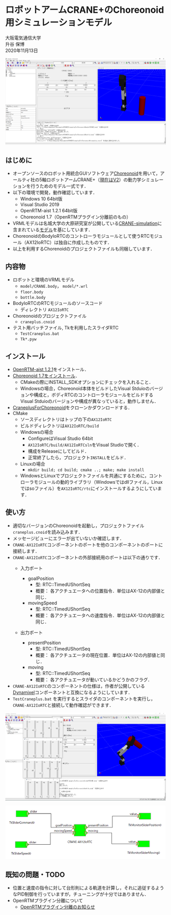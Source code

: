 # ロボットアームCRANE+のChoreonoid用シミュレーションモデル

大阪電気通信大学  
升谷 保博  
2020年11月13日

![CraneplusForChoreonoid](image/CraneplusForChoreonoid.png)

## はじめに

- オープンソースのロボット用統合GUIソフトウェア[Choreonoid](http://choreonoid.org/ja/)を用いて，アールティ社の5軸ロボットアームCRANE+（[現在はV2](https://www.rt-shop.jp/index.php?main_page=product_info&cPath=1324&products_id=3626)）の動力学シミュレーションを行うためのモデル一式です．
- 以下の環境で開発，動作確認しています．
  - Windows 10 64bit版
  - Visual Studio 2019
  - OpenRTM-aist 1.2.1 64bit版
  - Choreonoid 1.7（OpenRTMプラグイン分離前のもの）
- VRMLモデルは名城大学の大原研究室が公開している[CRANE-simulation](https://github.com/rsdlab/CRANE-simulation)に含まれている[モデル](https://github.com/rsdlab/CRANE-simulation/tree/master/model_project/CRANE_Model)を基にしています．
- ChoreonoidのBodyIoRTCのコントローラモジュールとして使うRTCモジュール（AX12IoRTC）は独自に作成したものです．
- 以上を利用するChorenoidのプロジェクトファイルも同梱しています．

## 内容物

- ロボットと環境のVRMLモデル
  - `model/CRANE.body`， `model/*.wrl`
  - `floor.body`
  - `bottle.body`
- BodyIoRTCのRTCモジュールのソースコード
  - ディレクトリ `AX12IoRTC`
- Choreonoidのプロジェクトファイル
  - `craneplus.cnoid`
- テスト用バッチファイル, Tkを利用したスライダRTC
  - `TestCraneplus.bat`
  - `Tk*.pyw`

## インストール

- [OpenRTM-aist 1.2.1](http://www.openrtm.org/openrtm/ja/node/6034)をインストール．
- [Choreonoid 1.7をインストール](https://choreonoid.org/ja/manuals/1.7/index.html)．
  - CMakeの際にINSTALL_SDKオプションにチェックを入れること．
  - Windowsの場合，Choreonoid本体をビルドしたVisual Stduioのバージョンや構成と，ボディRTCのコントローラモジュールをビルドするVisual Stduioのバージョンや構成が異なっていると，動作しません．
- [CraneplusForChoreonoid](https://github.com/MasutaniLab/CraneplusForChoreonoid)をクローンかダウンロードする．
- CMake
  - ソースディレクトリはトップの下の`AX12IoRTC`
  - ビルドディレクトリは`AX12IoRTC/build`
  - Windowsの場合
    - ConfigureはVisual Studio 64bit
    - `AX12IoRTC/build/AX12IoRTCsln`をVisual Studioで開く．
    - 構成をReleaseにしてビルド．
    - 正常終了したら，プロジェクト`INSTALL`をビルド．
  - Linuxの場合
    - `mkdir build; cd build; cmake ..; make; make install`
  - WindowsとLinuxでプロジェクトファイルを共通にするために，コントローラモジュールの動的ライブラリ（Windowsではdllファイル，Linuxではsoファイル）を`AX12IoRTC/rtc`にインストールするようにしています．

## 使い方

- 適切なバージョンのChoreonoidを起動し，プロジェクトファイル`craneplus.cnoid`を読み込みます．
- メッセージビューにエラーが出ていないか確認します．
- `CRANE-AX12IoRTC`コンポーネントのポートを他のコンポーネントのポートに接続します．
- `CRANE-AX12IoRTC`コンポーネントの外部接続用のポートは以下の通りです．
  - 入力ポート
    - goalPosition
      - 型: RTC::TimedUShortSeq
      - 概要： 各アクチュエータへの位置指令．単位はAX-12の内部値と同じ．
    - movingSpeed
      - 型: RTC::TimedUShortSeq
      - 概要： 各アクチュエータへの速度指令．単位はAX-12の内部値と同じ．

  - 出力ポート
    - presentPosition
      - 型: RTC::TimedUShortSeq
      - 概要： 各アクチュエータの現在位置．単位はAX-12の内部値と同じ．
    - moving
      - 型: RTC::TimedUShortSeq
      - 概要： 各アクチュエータが動いているかどうかのフラグ．
- `CRANE-AX12IoRTC`のコンポーネントの仕様は，作者が公開している[Dynamixel](https://github.com/MasutaniLab/Dynamixel)コンポーネントと互換になるようにしています．
- `TestCraneplus.bat` を実行するとスライダのコンポーネントを実行し，`CRANE-AX12IoRTC`と接続して動作確認ができます．

![TestCraneplus](image/TestCraneplus.png)

![AX12IoRTC](image/AX12IoRTC.png)

## 既知の問題・TODO

- 位置と速度の指令に対して台形則による軌道を計算し，それに追従するようなPID制御を行っていますが，チューニングが十分ではありません．
- OpenRTMプラグイン分離について
  - [OpenRTMプラグイン分離のお知らせ](https://discourse.choreonoid.org/t/openrtm/363)